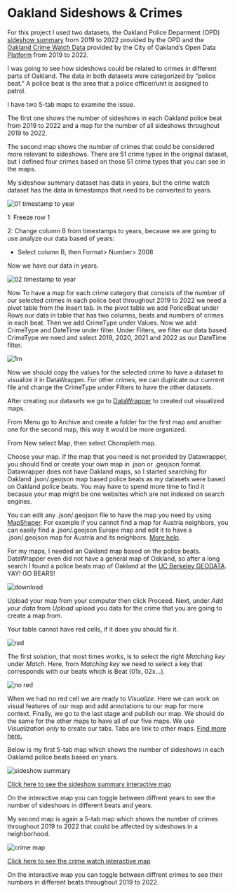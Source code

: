 # Oakland Sideshows & Crimes

For this project I used two datasets, the Oakland Police Deparment (OPD) [sideshow summary](https://nextrequestdev.s3.amazonaws.com/oaklandca/22-7316/99EAA1E3C350C4FB.xlsx?response-content-disposition=attachment%3B%20filename%3D%22Sideshow%20Summary%202019%20-%2030Nov2022_Disp%20Calls.xlsx%22&X-Amz-Algorithm=AWS4-HMAC-SHA256&X-Amz-Credential=AKIAW2Y7QEIAQAROH3WX%2F20230503%2Fus-east-1%2Fs3%2Faws4_request&X-Amz-Date=20230503T071334Z&X-Amz-Expires=1000&X-Amz-SignedHeaders=host&X-Amz-Signature=7e78a2deefc2a78e69e9b86dab0965433405340cf5143979ef5ed8c5b3e7b8f9) from 2019 to 2022 provided by the OPD and the [Oakland Crime Watch Data](https://data.oaklandca.gov/) provided by the City of Oakland’s Open Data [Platform](https://data.oaklandca.gov/) from 2019 to 2022.

I was going to see how sideshows could be related to crimes in different parts of Oakland. The data in both datasets were categorized by “police beat.” A police beat is the area that a police officer/unit is assigned to patrol.

I have two 5-tab maps to examine the issue.

The first one shows the number of sideshows in each Oakland police beat from 2019 to 2022 and a map for the number of all sideshows throughout 2019 to 2022.

The second map shows the number of crimes that could be considered more relevant to sideshows. There are 51 crime types in the original dataset, but I defined four crimes based on those 51 crime types that you can see in the maps.


My sideshow summary dataset has data in years, but the crime watch dataset has the data in timestamps that need to be converted to years. 

![01 timestamp to year](https://user-images.githubusercontent.com/78078218/235860192-3d8dc86a-35ad-4d1b-bb84-c173d41e6101.png)

1: Freeze row 1

2: Change column B from timestamps to years, because we are going to use analyze our data based of years:

- Select column B, then Format> Number> 2008

Now we have our data in years.

![02 timestamp to year](https://user-images.githubusercontent.com/78078218/235860409-3279cb3c-9219-42c3-8ad3-93df5f32e67b.png)

Now To have a map for each crime category that consists of the number of our selected crimes in each police beat throughout 2019 to 2022 we need a pivot table from the Insert tab. In the pivot table we add PoliceBeat under Rows our data in table that has two columns, beats and numbers of crimes in each beat. Then we add CrimeType under Values. Now we add CrimeType and DateTime under filter. Under Filters, we filter our data based CrimeType we need and select 2019, 2020, 2021 and 2022 as our DateTime filter.

![1m](https://user-images.githubusercontent.com/78078218/235867731-2f694291-02f9-4cd9-8ef2-44fddef9ed1e.JPG)


Now we should copy the values for the selected crime to have a dataset to visualize it in DataWrapper. For other crimes, we can duplicate our currrent file and change the CrimeType under Filters to have the other datasets.

After creating our datasets we go to [DataWrapper](https://www.datawrapper.de/) to created out visualized maps.

From Menu go to Archive and create a folder for the first map and another one for the second map, this way it would be more organized.

From New select Map, then select Choropleth map. 

Choose your map. If the map that you need is not provided by Datawrapper, you should find or create your own map in .json or .geojson format. Datawrapper does not have Oakland maps, so I started searching for Oakland .json/.geojson map based police beats as my datasets were based on Oakland police beats. You may have to spend more time to find it becasue your map might be one websites which are not indexed on search engines.

You can edit any .json/.geojson file to have the map you need by using [MapShaper](https://mapshaper.org/). For example if you cannot find a map for Austria neighbors, you can easily find a .json/.geojson Europe map and edit it to have a .json/.geojson map for Austria and its neighbors. [More help](https://academy.datawrapper.de/article/145-how-to-upload-your-own-map).

For my maps, I needed an Oakland map based on the police beats. DataWrapper even did not have a general map of Oakland, so after a long search I found a police beats map of Oakland at the [UC Berkeley GEODATA](https://geodata.lib.berkeley.edu/catalog/ark28722-s71s46). YAY! GO BEARS!

![download](https://user-images.githubusercontent.com/78078218/235873765-46bd524f-06a8-4ca1-ad88-c53845b31134.jpeg)

Upload your map from your computer then click Proceed. Next, under *Add your data* from *Upload* upload you data for the crime that you are going to create a map from.

Your table cannot have red cells, if it does you should fix it. 

![red](https://user-images.githubusercontent.com/78078218/235876094-331bc14b-bdc2-430d-a06d-b03e6e955b9c.JPG)

The first solution, that most times works, is to select the right *Matching key* under *Match*. Here, from *Matching key* we need to select a key that corresponds with our beats which is Beat (01x, 02x...).

![no red](https://user-images.githubusercontent.com/78078218/235877710-f21df77f-dbd6-4770-a61a-7b619b0da5dc.JPG)

When we had no red cell we are ready to *Visualize*. Here we can work on visual features of our map and add annotations to our map for more context. Finally, we go to the last stage and publish our map. We should do the same for the other maps to have all of our five maps. We use *Visualization only* to create our tabs. Tabs are link to other maps. [Find more here.](https://academy.datawrapper.de/article/305-how-to-add-tabs-and-drop-downs)

Below is my first 5-tab map which shows the number of sideshows in each Oaklamd police beats based on years.

![sideshow summary](https://user-images.githubusercontent.com/78078218/235881080-d3776862-3e7d-4e6c-87c1-8be0efe3c3e8.JPG)

[Click here to see the sideshow summary interactive map](https://www.datawrapper.de/_/PYga3/) 

On the interactive map you can toggle between diffrent years to see the number of sideshows in different beats and years.

My second map is again a 5-tab map which shows the number of crimes throughout 2019 to 2022 that could be affected by sideshows in a neighborhood.

![crime map](https://user-images.githubusercontent.com/78078218/235882511-c1ea865d-a200-40b8-86fb-b3f1634baab2.JPG)

[Click here to see the crime watch interactive map](https://www.datawrapper.de/_/FA3lT/)

On the interactive map you can toggle between diffrent crimes to see their numbers in different beats throughout 2019 to 2022.

